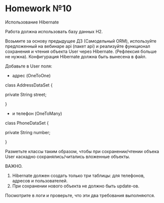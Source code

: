# Homework №10
Использование Hibernate

Работа должна использовать базу данных H2.

Возьмите за основу предыдущее ДЗ (Самодельный ORM), 
используйте предложенный на вебинаре api (пакет api) 
и реализуйте функционал сохранения и чтения объекта User через Hibernate.
(Рефлексия больше не нужна).
Конфигурация Hibernate должна быть вынесена в файл.

Добавьте в User поля:
- адрес (OneToOne) 

class AddressDataSet {

private String street;

}
- и телефон (OneToMany)

class PhoneDataSet {

private String number;

}

Разметьте классы таким образом, чтобы при сохранении/чтении объека User каскадно сохранялись/читались вложенные объекты.

ВАЖНО.
1) Hibernate должен создать только три таблицы: для телефонов, адресов и пользователей.
2) При сохранении нового объекта не должно быть update-ов.

Посмотрите в логи и проверьте, что эти два требования выполняются.
